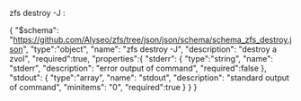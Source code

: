 zfs destroy  -J :

{
    "$schema": "https://github.com/Alyseo/zfs/tree/json/json/schema/schema_zfs_destroy.json",
    "type":"object",
    "name": "zfs destroy -J",
    "description": "destroy a zvol",
    "required":true,
    "properties":{
        "stderr": {
            "type":"string",
            "name": "stderr",
            "description": "error output of command",
            "required":false
        },
        "stdout": {
            "type":"array",
            "name": "stdout",
            "description": "standard output of command",
            "minitems": "0",
            "required":true
        }
    }
}



